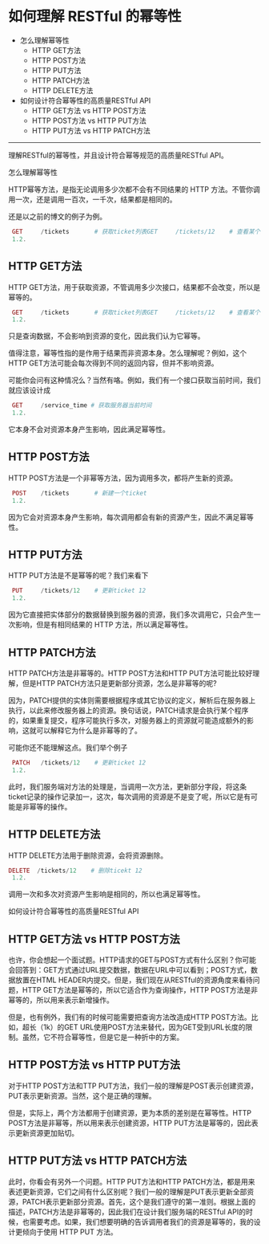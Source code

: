 # 如何理解 RESTful 的幂等性

 

- 怎么理解幂等性
  - HTTP GET方法
  - HTTP POST方法
  - HTTP PUT方法
  - HTTP PATCH方法
  - HTTP DELETE方法
- 如何设计符合幂等性的高质量RESTful API
  - HTTP GET方法 vs HTTP POST方法
  - HTTP POST方法 vs HTTP PUT方法
  - HTTP PUT方法 vs HTTP PATCH方法

------

理解RESTful的幂等性，并且设计符合幂等规范的高质量RESTful API。

怎么理解幂等性

HTTP幂等方法，是指无论调用多少次都不会有不同结果的 HTTP 方法。不管你调用一次，还是调用一百次，一千次，结果都是相同的。

还是以之前的博文的例子为例。

```php
 GET     /tickets       # 获取ticket列表GET     /tickets/12    # 查看某个具体的ticketPOST    /tickets       # 新建一个ticketPUT     /tickets/12    # 更新ticket 12PATCH   /tickets/12    # 更新ticket 12DELETE  /tickets/12    # 删除ticekt 12
 1.2.
```

## HTTP GET方法

HTTP GET方法，用于获取资源，不管调用多少次接口，结果都不会改变，所以是幂等的。

```php
 GET     /tickets       # 获取ticket列表GET     /tickets/12    # 查看某个具体的ticket
 1.2.
```

只是查询数据，不会影响到资源的变化，因此我们认为它幂等。

值得注意，幂等性指的是作用于结果而非资源本身。怎么理解呢？例如，这个HTTP GET方法可能会每次得到不同的返回内容，但并不影响资源。

可能你会问有这种情况么？当然有咯。例如，我们有一个接口获取当前时间，我们就应该设计成

```php
 GET     /service_time # 获取服务器当前时间
 1.2.
```

它本身不会对资源本身产生影响，因此满足幂等性。

## HTTP POST方法

HTTP POST方法是一个非幂等方法，因为调用多次，都将产生新的资源。

```php
 POST    /tickets       # 新建一个ticket
 1.2.
```

因为它会对资源本身产生影响，每次调用都会有新的资源产生，因此不满足幂等性。

## HTTP PUT方法

HTTP PUT方法是不是幂等的呢？我们来看下

```php
 PUT     /tickets/12    # 更新ticket 12
 1.2.
```

因为它直接把实体部分的数据替换到服务器的资源，我们多次调用它，只会产生一次影响，但是有相同结果的 HTTP 方法，所以满足幂等性。

## HTTP PATCH方法

HTTP PATCH方法是非幂等的。HTTP POST方法和HTTP PUT方法可能比较好理解，但是HTTP PATCH方法只是更新部分资源，怎么是非幂等的呢?

因为，PATCH提供的实体则需要根据程序或其它协议的定义，解析后在服务器上执行，以此来修改服务器上的资源。换句话说，PATCH请求是会执行某个程序的，如果重复提交，程序可能执行多次，对服务器上的资源就可能造成额外的影响，这就可以解释它为什么是非幂等的了。

可能你还不能理解这点。我们举个例子

```php
 PATCH   /tickets/12    # 更新ticket 12
 1.2.
```

此时，我们服务端对方法的处理是，当调用一次方法，更新部分字段，将这条ticket记录的操作记录加一，这次，每次调用的资源是不是变了呢，所以它是有可能是非幂等的操作。

## HTTP DELETE方法

HTTP DELETE方法用于删除资源，会将资源删除。

```php
DELETE  /tickets/12    # 删除ticekt 12
 1.2.
```

调用一次和多次对资源产生影响是相同的，所以也满足幂等性。

如何设计符合幂等性的高质量RESTful API

## HTTP GET方法 vs HTTP POST方法

也许，你会想起一个面试题。HTTP请求的GET与POST方式有什么区别？你可能会回答到：GET方式通过URL提交数据，数据在URL中可以看到；POST方式，数据放置在HTML HEADER内提交。但是，我们现在从RESTful的资源角度来看待问题，HTTP GET方法是幂等的，所以它适合作为查询操作，HTTP  POST方法是非幂等的，所以用来表示新增操作。

但是，也有例外，我们有的时候可能需要把查询方法改造成HTTP POST方法。比如，超长（1k）的GET URL使用POST方法来替代，因为GET受到URL长度的限制。虽然，它不符合幂等性，但是它是一种折中的方案。

## HTTP POST方法 vs HTTP PUT方法

对于HTTP POST方法和TTP PUT方法，我们一般的理解是POST表示创建资源，PUT表示更新资源。当然，这个是正确的理解。

但是，实际上，两个方法都用于创建资源，更为本质的差别是在幂等性。HTTP POST方法是非幂等，所以用来表示创建资源，HTTP PUT方法是幂等的，因此表示更新资源更加贴切。

## HTTP PUT方法 vs HTTP PATCH方法

此时，你看会有另外一个问题。HTTP PUT方法和HTTP  PATCH方法，都是用来表述更新资源，它们之间有什么区别呢？我们一般的理解是PUT表示更新全部资源，PATCH表示更新部分资源。首先，这个是我们遵守的第一准则。根据上面的描述，PATCH方法是非幂等的，因此我们在设计我们服务端的RESTful API的时候，也需要考虑。如果，我们想要明确的告诉调用者我们的资源是幂等的，我的设计更倾向于使用 HTTP PUT 方法。